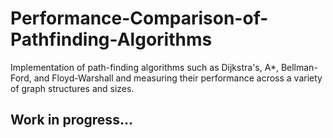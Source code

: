 # Performance-Comparison-of-Pathfinding-Algorithms
Implementation of path-finding algorithms such as Dijkstra's, A*, Bellman-Ford, and Floyd-Warshall and measuring their performance across a variety of graph structures and sizes.
## Work in progress...
